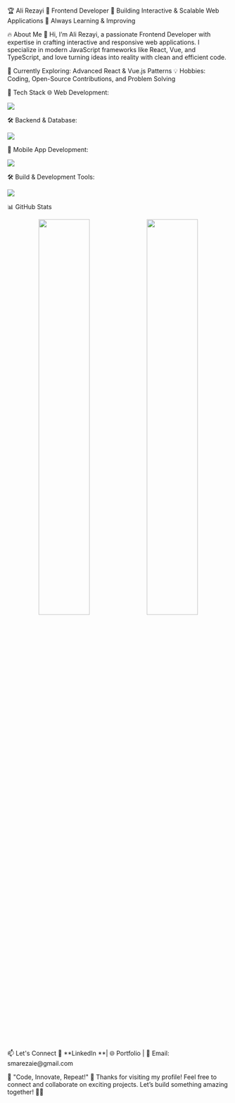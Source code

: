 🏆 Ali Rezayi
🚀 Frontend Developer
📍 Building Interactive & Scalable Web Applications
🎯 Always Learning & Improving

🔥 About Me
👋 Hi, I’m Ali Rezayi, a passionate Frontend Developer with expertise in crafting interactive and responsive web applications. I specialize in modern JavaScript frameworks like React, Vue, and TypeScript, and love turning ideas into reality with clean and efficient code.

🚀 Currently Exploring: Advanced React & Vue.js Patterns
💡 Hobbies: Coding, Open-Source Contributions, and Problem Solving

🚀 Tech Stack
🌐 Web Development:
<p align="left"> <img src="https://skillicons.dev/icons?i=js,ts,react,vue,nuxt,bootstrap,html,css,mongodb,jquery,scss,tailwind" /> </p>
🛠 Backend & Database:
<p align="left"> <img src="https://skillicons.dev/icons?i=nodejs,php,laravel,mysql,express,redis" /> </p>
📱 Mobile App Development:
<p align="left"> <img src="https://skillicons.dev/icons?i=react,ionic" /> </p>
🛠 Build & Development Tools:
<p align="left"> <img src="https://skillicons.dev/icons?i=socketio,vite,webpack,postman,git,firebase,jwt" /> </p>
📊 GitHub Stats
<p align="center"> <img src="https://github-readme-stats.vercel.app/api?username=ali-rezayi&show_icons=true&theme=radical" width="48%"/> <img src="https://github-readme-streak-stats.herokuapp.com/?user=ali-rezayi&theme=radical" width="48%"/> </p>
📫 Let's Connect
💼 **LinkedIn **| 🌐 Portfolio | 📧 Email: smarezaie@gmail.com

🎯 "Code, Innovate, Repeat!" 🚀
Thanks for visiting my profile! Feel free to connect and collaborate on exciting projects. Let’s build something amazing together! 🤝✨
